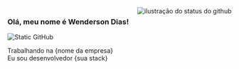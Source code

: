 <img align='right' src="https://github-readme-stats.vercel.app/api?username=Collw&show_icons=true&title_color=783c00&text_color=af552e&icon_color=783c00&bg_color=f8efd4&cache_seconds=2300" alt="ilustração do status do github">

### Olá, meu nome é Wenderson Dias!

<img src="https://img.shields.io/static/v1?label=Overview&message=Collw&color=f8efd4&style=for-the-badge&logo=GitHub" alt="Static GitHub">

<p>Trabalhando na {nome da empresa}<br/> Eu sou desenvolvedor {sua stack}</p>
